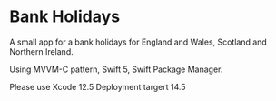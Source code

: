 # Bank Holidays 
A small app for a bank holidays for England and Wales, Scotland and Northern Ireland.

Using MVVM-C pattern, Swift 5, Swift Package Manager.

Please use Xcode 12.5
Deployment targert 14.5

